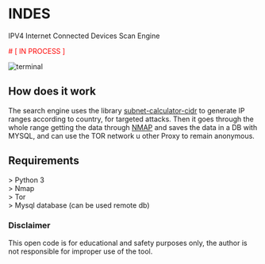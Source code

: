 # INDES
IPV4 Internet Connected Devices Scan Engine

<span style="color:red"># [ IN PROCESS ]</span>

![terminal](https://i.ibb.co/drPb5Wp/)

## How does it work
The search engine uses the library [subnet-calculator-cidr](https://github.com/christivn/subnet-calculator-cidr) to generate IP ranges according to country, for targeted attacks. Then it goes through the whole range getting the data through [NMAP](https://github.com/nmap/nmap) and saves the data in a DB with MYSQL, and can use the TOR network u other Proxy to remain anonymous.

## Requirements
<p>> Python 3<br>
> Nmap<br>
> Tor<br>
> Mysql database (can be used remote db)</p>

### Disclaimer
This open code is for educational and safety purposes only, the author is not responsible for improper use of the tool.
